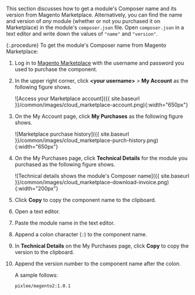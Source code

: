 This section discusses how to get a module's Composer name and its version from Magento Marketplace. Alternatively, you can find the name and version of *any* module (whether or not you purchased it on Marketplace) in the module's `composer.json` file. Open `composer.json` in a text editor and write down the values of `"name"` and `"version"`.

{:.procedure}
To get the module's Composer name from Magento Marketplace:

1. Log in to [Magento Marketplace](https://marketplace.magento.com) with the username and password you used to purchase the component.
1. In the upper right corner, click **&lt;your username>** > **My Account** as the following figure shows.

   ![Access your Marketplace account]({{ site.baseurl }}/common/images/cloud_marketplace-account.png){:width="650px"}

1. On the My Account page, click **My Purchases** as the following figure shows.

   ![Marketplace purchase history]({{ site.baseurl }}/common/images/cloud_marketplace-purch-history.png){:width="650px"}

1. On the My Purchases page, click **Technical Details** for the module you purchased as the following figure shows.

   ![Technical details shows the module's Composer name]({{ site.baseurl }}/common/images/cloud_marketplace-download-invoice.png){:width="200px"}

1. Click **Copy** to copy the component name to the clipboard.
1. Open a text editor.
1. Paste the module name in the text editor.
1. Append a colon character (`:`) to the component name.
1. In **Technical Details** on the My Purchases page, click **Copy** to copy the version to the clipboard.
1. Append the version number to the component name after the colon.

   A sample follows:

   ```text
   pixlee/magento2:1.0.1
   ```
